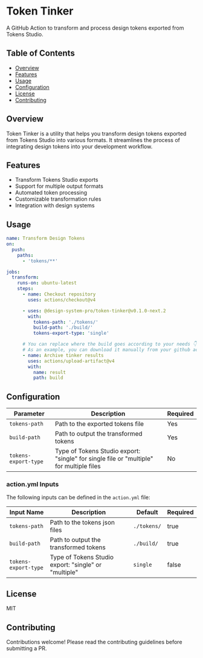 # Token Tinker

A GitHub Action to transform and process design tokens exported from Tokens Studio.

## Table of Contents
- [Overview](#overview)
- [Features](#features)
- [Usage](#usage)
- [Configuration](#configuration)
- [License](#license)
- [Contributing](#contributing)

## Overview

Token Tinker is a utility that helps you transform design tokens exported from Tokens Studio into various formats. It streamlines the process of integrating design tokens into your development workflow.

## Features

- Transform Tokens Studio exports
- Support for multiple output formats
- Automated token processing
- Customizable transformation rules
- Integration with design systems

## Usage

```yaml
name: Transform Design Tokens
on:
  push:
    paths:
      - 'tokens/**'

jobs:
  transform:
    runs-on: ubuntu-latest
    steps:
      - name: Checkout repository
        uses: actions/checkout@v4

      - uses: @design-system-pro/token-tinker@v0.1.0-next.2
        with:
          tokens-path: './tokens/'
          build-path: './build/'
          tokens-export-type: 'single'

      # You can replace where the build goes according to your needs 👇
      # As an example, you can download it manually from your github action runner.
      - name: Archive tinker results
        uses: actions/upload-artifact@v4
        with:
          name: result
          path: build
```

## Configuration

| Parameter | Description | Required |
|-----------|-------------|----------|
| `tokens-path` | Path to the exported tokens file | Yes |
| `build-path` | Path to output the transformed tokens | Yes |
| `tokens-export-type` | Type of Tokens Studio export: "single" for single file or "multiple" for multiple files | No |

### action.yml Inputs

The following inputs can be defined in the `action.yml` file:

| Input Name | Description | Default | Required |
|------------|-------------|---------|----------|
| `tokens-path` | Path to the tokens json files | `./tokens/` | true |
| `build-path` | Path to output the transformed tokens | `./build/` | true |
| `tokens-export-type` | Type of Tokens Studio export: "single" or "multiple" | `single` | false |

## License

MIT

## Contributing

Contributions welcome! Please read the contributing guidelines before submitting a PR.
